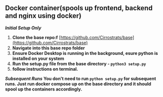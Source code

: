 ## Docker container(spools up frontend, backend and nginx using docker)
***Initial Setup Only***
1. **Clone the base repo:f** [https://github.com/Cirrostrats/base](https://github.com/Cirrostrats/base)
2. **Navigate into this base repo folder**
3. **Ensure Docker Desktop is running in the background, esure python is installed on your system**
6. **Run the setup.py file from the base directory - `python3 setup.py`**
7. **follow instructions on terminal.**

***Subsequent Runs***
**You don't need to run `python setup.py` for subsequent runs. Just run docker compose up on the base directory and it should spool up the containers accordingly.**

